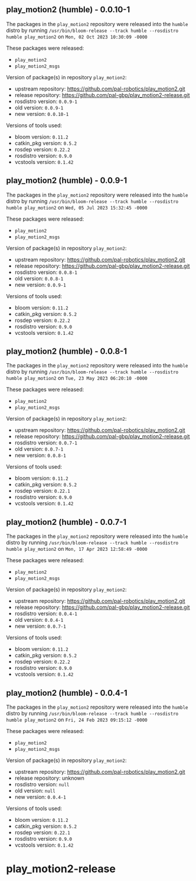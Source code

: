 ## play_motion2 (humble) - 0.0.10-1

The packages in the `play_motion2` repository were released into the `humble` distro by running `/usr/bin/bloom-release --track humble --rosdistro humble play_motion2` on `Mon, 02 Oct 2023 10:30:09 -0000`

These packages were released:
- `play_motion2`
- `play_motion2_msgs`

Version of package(s) in repository `play_motion2`:

- upstream repository: https://github.com/pal-robotics/play_motion2.git
- release repository: https://github.com/pal-gbp/play_motion2-release.git
- rosdistro version: `0.0.9-1`
- old version: `0.0.9-1`
- new version: `0.0.10-1`

Versions of tools used:

- bloom version: `0.11.2`
- catkin_pkg version: `0.5.2`
- rosdep version: `0.22.2`
- rosdistro version: `0.9.0`
- vcstools version: `0.1.42`


## play_motion2 (humble) - 0.0.9-1

The packages in the `play_motion2` repository were released into the `humble` distro by running `/usr/bin/bloom-release --track humble --rosdistro humble play_motion2` on `Wed, 05 Jul 2023 15:32:45 -0000`

These packages were released:
- `play_motion2`
- `play_motion2_msgs`

Version of package(s) in repository `play_motion2`:

- upstream repository: https://github.com/pal-robotics/play_motion2.git
- release repository: https://github.com/pal-gbp/play_motion2-release.git
- rosdistro version: `0.0.8-1`
- old version: `0.0.8-1`
- new version: `0.0.9-1`

Versions of tools used:

- bloom version: `0.11.2`
- catkin_pkg version: `0.5.2`
- rosdep version: `0.22.2`
- rosdistro version: `0.9.0`
- vcstools version: `0.1.42`


## play_motion2 (humble) - 0.0.8-1

The packages in the `play_motion2` repository were released into the `humble` distro by running `/usr/bin/bloom-release --track humble --rosdistro humble play_motion2` on `Tue, 23 May 2023 06:20:10 -0000`

These packages were released:
- `play_motion2`
- `play_motion2_msgs`

Version of package(s) in repository `play_motion2`:

- upstream repository: https://github.com/pal-robotics/play_motion2.git
- release repository: https://github.com/pal-gbp/play_motion2-release.git
- rosdistro version: `0.0.7-1`
- old version: `0.0.7-1`
- new version: `0.0.8-1`

Versions of tools used:

- bloom version: `0.11.2`
- catkin_pkg version: `0.5.2`
- rosdep version: `0.22.1`
- rosdistro version: `0.9.0`
- vcstools version: `0.1.42`


## play_motion2 (humble) - 0.0.7-1

The packages in the `play_motion2` repository were released into the `humble` distro by running `/usr/bin/bloom-release --track humble --rosdistro humble play_motion2` on `Mon, 17 Apr 2023 12:58:49 -0000`

These packages were released:
- `play_motion2`
- `play_motion2_msgs`

Version of package(s) in repository `play_motion2`:

- upstream repository: https://github.com/pal-robotics/play_motion2.git
- release repository: https://github.com/pal-gbp/play_motion2-release.git
- rosdistro version: `0.0.4-1`
- old version: `0.0.4-1`
- new version: `0.0.7-1`

Versions of tools used:

- bloom version: `0.11.2`
- catkin_pkg version: `0.5.2`
- rosdep version: `0.22.2`
- rosdistro version: `0.9.0`
- vcstools version: `0.1.42`


## play_motion2 (humble) - 0.0.4-1

The packages in the `play_motion2` repository were released into the `humble` distro by running `/usr/bin/bloom-release --track humble --rosdistro humble play_motion2` on `Fri, 24 Feb 2023 09:15:12 -0000`

These packages were released:
- `play_motion2`
- `play_motion2_msgs`

Version of package(s) in repository `play_motion2`:

- upstream repository: https://github.com/pal-robotics/play_motion2.git
- release repository: unknown
- rosdistro version: `null`
- old version: `null`
- new version: `0.0.4-1`

Versions of tools used:

- bloom version: `0.11.2`
- catkin_pkg version: `0.5.2`
- rosdep version: `0.22.1`
- rosdistro version: `0.9.0`
- vcstools version: `0.1.42`


# play_motion2-release
